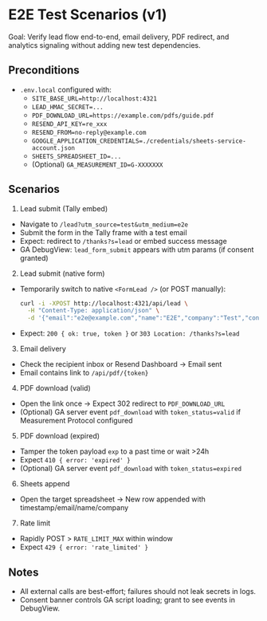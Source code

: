 # E2E Test Scenarios (v1)

Goal: Verify lead flow end-to-end, email delivery, PDF redirect, and analytics signaling without adding new test dependencies.

## Preconditions
- `.env.local` configured with:
  - `SITE_BASE_URL=http://localhost:4321`
  - `LEAD_HMAC_SECRET=...`
  - `PDF_DOWNLOAD_URL=https://example.com/pdfs/guide.pdf`
  - `RESEND_API_KEY=re_xxx`
  - `RESEND_FROM=no-reply@example.com`
  - `GOOGLE_APPLICATION_CREDENTIALS=./credentials/sheets-service-account.json`
  - `SHEETS_SPREADSHEET_ID=...`
  - (Optional) `GA_MEASUREMENT_ID=G-XXXXXXX`

## Scenarios

1) Lead submit (Tally embed)
- Navigate to `/lead?utm_source=test&utm_medium=e2e`
- Submit the form in the Tally frame with a test email
- Expect: redirect to `/thanks?s=lead` or embed success message
- GA DebugView: `lead_form_submit` appears with utm params (if consent granted)

2) Lead submit (native form)
- Temporarily switch to native `<FormLead />` (or POST manually):
  ```bash
  curl -i -XPOST http://localhost:4321/api/lead \
    -H "Content-Type: application/json" \
    -d '{"email":"e2e@example.com","name":"E2E","company":"Test","consent":1}'
  ```
- Expect: `200 { ok: true, token }` or `303 Location: /thanks?s=lead`

3) Email delivery
- Check the recipient inbox or Resend Dashboard → Email sent
- Email contains link to `/api/pdf/{token}`

4) PDF download (valid)
- Open the link once → Expect 302 redirect to `PDF_DOWNLOAD_URL`
- (Optional) GA server event `pdf_download` with `token_status=valid` if Measurement Protocol configured

5) PDF download (expired)
- Tamper the token payload `exp` to a past time or wait >24h
- Expect `410 { error: 'expired' }`
- (Optional) GA server event `pdf_download` with `token_status=expired`

6) Sheets append
- Open the target spreadsheet → New row appended with timestamp/email/name/company

7) Rate limit
- Rapidly POST > `RATE_LIMIT_MAX` within window
- Expect `429 { error: 'rate_limited' }`

## Notes
- All external calls are best-effort; failures should not leak secrets in logs.
- Consent banner controls GA script loading; grant to see events in DebugView.

